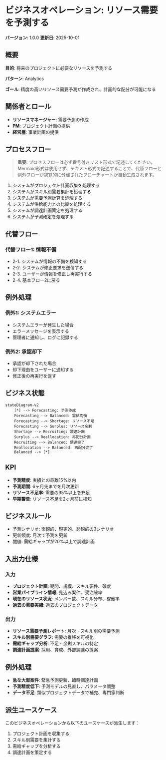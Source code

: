 # ビジネスオペレーション: リソース需要を予測する

**バージョン**: 1.0.0
**更新日**: 2025-10-01

## 概要

**目的**: 将来のプロジェクトに必要なリソースを予測する

**パターン**: Analytics

**ゴール**: 精度の高いリソース需要予測が作成され、計画的な配分が可能になる

## 関係者とロール

- **リソースマネージャー**: 需要予測の作成
- **PM**: プロジェクト計画の提供
- **経営層**: 事業計画の提供

## プロセスフロー

> **重要**: プロセスフローは必ず番号付きリスト形式で記述してください。
> Mermaid形式は使用せず、テキスト形式で記述することで、代替フローと例外フローが視覚的に分離されたフローチャートが自動生成されます。

1. システムがプロジェクト計画収集を処理する
2. システムがスキル別需要集計を処理する
3. システムが需要予測計算を処理する
4. システムが供給能力との比較を処理する
5. システムが調達計画策定を処理する
6. システムが予測確定を処理する

## 代替フロー

### 代替フロー1: 情報不備
- 2-1. システムが情報の不備を検知する
- 2-2. システムが修正要求を送信する
- 2-3. ユーザーが情報を修正し再実行する
- 2-4. 基本フロー2に戻る

## 例外処理

### 例外1: システムエラー
- システムエラーが発生した場合
- エラーメッセージを表示する
- 管理者に通知し、ログに記録する

### 例外2: 承認却下
- 承認が却下された場合
- 却下理由をユーザーに通知する
- 修正後の再実行を促す

## ビジネス状態

```mermaid
stateDiagram-v2
    [*] --> Forecasting: 予測作成
    Forecasting --> Balanced: 需給均衡
    Forecasting --> Shortage: リソース不足
    Forecasting --> Surplus: リソース余剰
    Shortage --> Recruiting: 調達計画
    Surplus --> Reallocation: 再配分計画
    Recruiting --> Balanced: 調達完了
    Reallocation --> Balanced: 再配分完了
    Balanced --> [*]
```

## KPI

- **予測精度**: 実績との乖離15%以内
- **予測期間**: 6ヶ月先までを月次更新
- **リソース不足率**: 需要の95%以上を充足
- **早期警告**: リソース不足を2ヶ月前に検知

## ビジネスルール

- 予測シナリオ: 楽観的、現実的、悲観的の3シナリオ
- 更新頻度: 月次で予測を更新
- 閾値: 需給ギャップが20%以上で調達計画

## 入出力仕様

### 入力

- **プロジェクト計画**: 期間、規模、スキル要件、確度
- **営業パイプライン情報**: 見込み案件、受注確率
- **現在のリソース状況**: メンバー数、スキル分布、稼働率
- **過去の需要実績**: 過去のプロジェクトデータ

### 出力

- **リソース需要予測レポート**: 月次・スキル別の需要予測
- **スキル別需要グラフ**: 需要の推移を可視化
- **需給ギャップ分析**: 不足・余剰スキルの特定
- **調達計画提案**: 採用、育成、外部調達の提案

## 例外処理

- **急な大型案件**: 緊急予測更新、臨時調達計画
- **予測精度低下**: 予測モデルの見直し、パラメータ調整
- **データ不足**: 類似プロジェクトデータで補完、専門家判断

## 派生ユースケース

このビジネスオペレーションから以下のユースケースが派生します：

1. プロジェクト計画を収集する
2. スキル別需要を集計する
3. 需給ギャップを分析する
4. 調達計画を策定する
